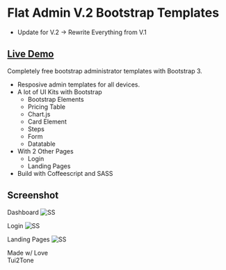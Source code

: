 # Flat Admin V.2 Bootstrap Templates

* Update for V.2 -> Rewrite Everything from V.1

## [Live Demo](http://tui2tone.github.io/flat-admin-bootstrap-templates/html/)

Completely free bootstrap administrator templates with Bootstrap 3.

- Resposive admin templates for all devices.
- A lot  of UI Kits with Bootstrap
  - Bootstrap Elements
  - Pricing Table
  - Chart.js
  - Card Element
  - Steps
  - Form
  - Datatable
- With 2 Other Pages
  - Login
  - Landing Pages
- Build with Coffeescript and SASS


## Screenshot

Dashboard
![SS](http://tui2tone.github.io/templates/assets/img/flat-admin/flat-admin-v2-1.png)

Login
![SS](http://tui2tone.github.io/templates/assets/img/flat-admin/login-pages.png)

Landing Pages
![SS](http://tui2tone.github.io/templates/assets/img/flat-admin/landing-pages.png)

Made w/ Love<br>
Tui2Tone
